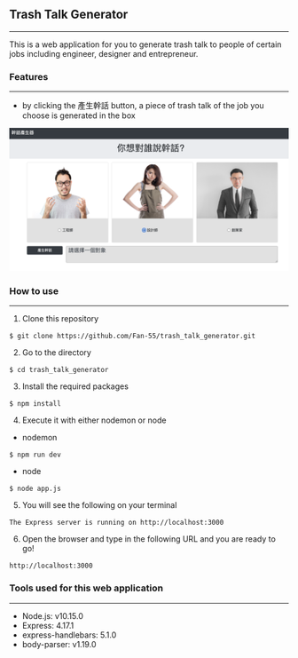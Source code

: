 ## Trash Talk Generator
---
This is a web application for you to generate trash talk to people of certain jobs including engineer, designer and entrepreneur.


### Features
---
- by clicking the 產生幹話 button, a piece of trash talk of the job you choose is generated in the box

![](/trash_talk_generator.png)


### How to use
---
1. Clone this repository 

```
$ git clone https://github.com/Fan-55/trash_talk_generator.git
```
2. Go to the directory 

```
$ cd trash_talk_generator
```
3. Install the required packages 

```
$ npm install
```
4. Execute it with either nodemon or node

- nodemon

```
$ npm run dev
```
- node
```
$ node app.js
```
5. You will see the following on your terminal 

```
The Express server is running on http://localhost:3000
```
6. Open the browser and type in the following URL and you are ready to go!

```
http://localhost:3000
```

### Tools used for this web application
---
- Node.js: v10.15.0
- Express: 4.17.1
- express-handlebars: 5.1.0
- body-parser: v1.19.0
